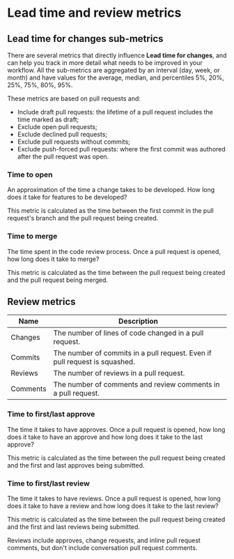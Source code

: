 # Lead time and review metrics

## Lead time for changes sub-metrics
There are several metrics that directly influence **Lead time for changes**, and can help you track in more detail what needs to be improved in your workflow.
All the sub-metrics are aggregated by an interval (day, week, or month) and have values for the average, median, and percentiles 5%, 20%, 25%, 75%, 80%, 95%.

These metrics are based on pull requests and:

-   Include draft pull requests: the lifetime of a pull request includes the time marked as draft;
-   Exclude open pull requests;
-   Exclude declined pull requests;
-   Exclude pull requests without commits;
-   Exclude push-forced pull requests: where the first commit was authored after the pull request was open.

### Time to open

An approximation of the time a change takes to be developed. How long does it take for features to be developed?

This metric is calculated as the time between the first commit in the pull request's branch and the pull request being created.

### Time to merge

The time spent in the code review process. Once a pull request is opened, how long does it take to merge?

This metric is calculated as the time between the pull request being created and the pull request being merged.

## Review metrics

| Name     | Description                                                                |
| -------- | -------------------------------------------------------------------------- |
| Changes  | The number of lines of code changed in a pull request.                     |
| Commits  | The number of commits in a pull request. Even if pull request is squashed. |
| Reviews  | The number of reviews in a pull request.                                   |
| Comments | The number of comments and review comments in a pull request.              |

### Time to first/last approve

The time it takes to have approves. Once a pull request is opened, how long does it take to have an approve and how long does it take to the last approve?

This metric is calculated as the time between the pull request being created and the first and last approves being submitted.

### Time to first/last review

The time it takes to have reviews. Once a pull request is opened, how long does it take to have a review and how long does it take to the last review?

This metric is calculated as the time between the pull request being created and the first and last reviews being submitted.

Reviews include approves, change requests, and inline pull request comments, but don't include conversation pull request comments.
